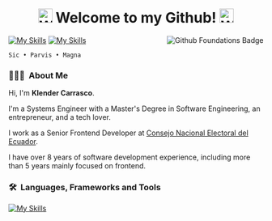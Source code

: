 <p align="center">
  <h1 align="center">
    <img src="https://i.giphy.com/w1OBpBd7kJqHrJnJ13.webp" width="28px" alt="Welcome hand" /> Welcome to my Github! <img src="https://i.giphy.com/w1OBpBd7kJqHrJnJ13.webp" width="28px" alt="Welcome hand" />
  </h1>
</p>

<a href="https://www.credly.com/badges/422dab74-fb3b-4402-9c0e-a0658a2327fd/linked_in_profile" target="_blank">
  <img alt="Github Foundations Badge" src="https://images.credly.com/size/120x120/images/024d0122-724d-4c5a-bd83-cfe3c4b7a073/image.png" align="right"/>
</a>

[![My Skills](https://skillicons.dev/icons?i=linkedin)](https://www.linkedin.com/in/marcosklender/en/)
[![My Skills](https://skillicons.dev/icons?i=gmail)](mailto:marcosklender@gmail.com)

`` Sic • Parvis • Magna ``

### 👨🏻‍💻 &nbsp;About Me

Hi, I'm **Klender Carrasco**.

I'm a Systems Engineer with a Master's Degree in Software Engineering, an entrepreneur, and a tech lover.

I work as a Senior Frontend Developer at [Consejo Nacional Electoral del Ecuador](https://www.cne.gob.ec/).

I have over 8 years of software development experience, including more than 5 years mainly focused on frontend.

### 🛠 &nbsp;Languages, Frameworks and Tools

[![My Skills](https://skillicons.dev/icons?i=html,css,js,ts,react,nextjs,vue,remix,astro,redux,pinia,vite,tailwind,sass,bootstrap,figma,svg,jest,vitest,nodejs,postman,git,github,vscode,docker,cloudflare,aws,azure,supabase,mongodb,mysql,postgres,pnpm,npm,yarn,bun&perline=12)](https://skillicons.dev)
